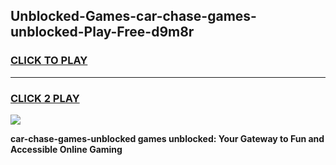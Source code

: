 
## Unblocked-Games-car-chase-games-unblocked-Play-Free-d9m8r
<h3>
<a href="https://premium76.site?title=car-chase-games-unblocked&ref=09A">CLICK TO PLAY</a></h3>
<hr>

<h3>
<a href="https://premium76.site?title=car-chase-games-unblocked&ref=09A">CLICK 2 PLAY</a>
  
</h3>

<a href="https://premium76.site?title=car-chase-games-unblocked&ref=09A"><img src="https://clearcache.store/games.png"></a>


**car-chase-games-unblocked games unblocked: Your Gateway to Fun and Accessible Online Gaming**
